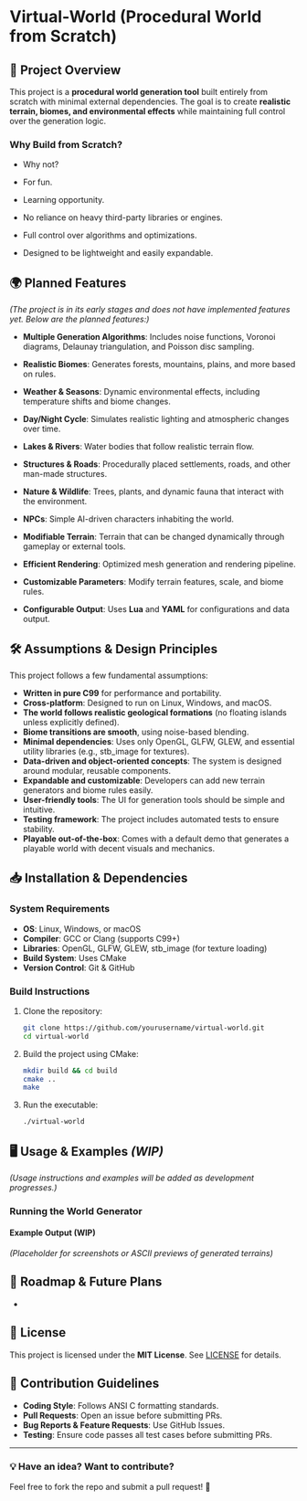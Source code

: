 # Virtual-World (Procedural World from Scratch)

## 📌 Project Overview

This project is a **procedural world generation tool** built entirely from scratch with minimal external dependencies. The goal is to create **realistic terrain, biomes, and environmental effects** while maintaining full control over the generation logic.

### **Why Build from Scratch?**

- Why not?

- For fun.

- Learning opportunity.

- No reliance on heavy third-party libraries or engines.

- Full control over algorithms and optimizations.

- Designed to be lightweight and easily expandable.

## 🌍 Planned Features

*(The project is in its early stages and does not have implemented features yet. Below are the planned features:)*

- **Multiple Generation Algorithms**: Includes noise functions, Voronoi diagrams, Delaunay triangulation, and Poisson disc sampling.

- **Realistic Biomes**: Generates forests, mountains, plains, and more based on rules.

- **Weather & Seasons**: Dynamic environmental effects, including temperature shifts and biome changes.

- **Day/Night Cycle**: Simulates realistic lighting and atmospheric changes over time.

- **Lakes & Rivers**: Water bodies that follow realistic terrain flow.

- **Structures & Roads**: Procedurally placed settlements, roads, and other man-made structures.

- **Nature & Wildlife**: Trees, plants, and dynamic fauna that interact with the environment.

- **NPCs**: Simple AI-driven characters inhabiting the world.

- **Modifiable Terrain**: Terrain that can be changed dynamically through gameplay or external tools.

- **Efficient Rendering**: Optimized mesh generation and rendering pipeline.

- **Customizable Parameters**: Modify terrain features, scale, and biome rules.

- **Configurable Output**: Uses **Lua** and **YAML** for configurations and data output.



## 🛠 Assumptions & Design Principles

This project follows a few fundamental assumptions:

- **Written in pure C99** for performance and portability.
- **Cross-platform**: Designed to run on Linux, Windows, and macOS.
- **The world follows realistic geological formations** (no floating islands unless explicitly defined).
- **Biome transitions are smooth**, using noise-based blending.
- **Minimal dependencies**: Uses only OpenGL, GLFW, GLEW, and essential utility libraries (e.g., stb\_image for textures).
- **Data-driven and object-oriented concepts**: The system is designed around modular, reusable components.
- **Expandable and customizable**: Developers can add new terrain generators and biome rules easily.
- **User-friendly tools**: The UI for generation tools should be simple and intuitive.
- **Testing framework**: The project includes automated tests to ensure stability.
- **Playable out-of-the-box**: Comes with a default demo that generates a playable world with decent visuals and mechanics.

## 📥 Installation & Dependencies

### **System Requirements**

- **OS**: Linux, Windows, or macOS
- **Compiler**: GCC or Clang (supports C99+)
- **Libraries**: OpenGL, GLFW, GLEW, stb\_image (for texture loading)
- **Build System**: Uses CMake
- **Version Control**: Git & GitHub

### **Build Instructions**

1. Clone the repository:
   ```sh
   git clone https://github.com/yourusername/virtual-world.git
   cd virtual-world
   ```
2. Build the project using CMake:
   ```sh
   mkdir build && cd build
   cmake ..
   make
   ```
3. Run the executable:
   ```sh
   ./virtual-world
   ```

## 🖥 Usage & Examples *(WIP)*

*(Usage instructions and examples will be added as development progresses.)*

### Running the World Generator

#### Example Output (WIP)

*(Placeholder for screenshots or ASCII previews of generated terrains)*

## 🔧 Roadmap & Future Plans

-

## 📜 License

This project is licensed under the **MIT License**. See [LICENSE](LICENSE) for details.

## 🤝 Contribution Guidelines

- **Coding Style**: Follows ANSI C formatting standards.
- **Pull Requests**: Open an issue before submitting PRs.
- **Bug Reports & Feature Requests**: Use GitHub Issues.
- **Testing**: Ensure code passes all test cases before submitting PRs.

---

### **💡 Have an idea? Want to contribute?**

Feel free to fork the repo and submit a pull request! 🚀

